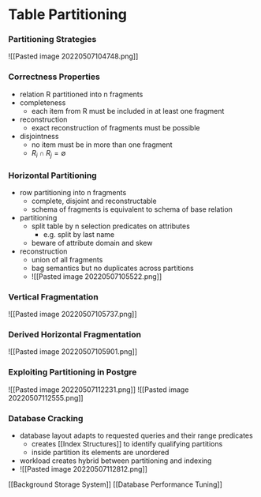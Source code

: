 # Table Partitioning
### Partitioning Strategies
![[Pasted image 20220507104748.png]]

### Correctness Properties
+ relation R partitioned into n fragments
+ completeness
	+ each item from R must be included in at least one fragment
+ reconstruction
	+ exact reconstruction of fragments must be possible
+ disjointness
	+ no item must be in more than one fragment
	+ $R_i∩R_j=∅$

### Horizontal Partitioning
+ row partitioning into n fragments
	+ complete, disjoint and reconstructable
	+ schema of fragments is equivalent to schema of base relation
+ partitioning
	+ split table by n selection predicates on attributes
		+ e.g. split by last name
	+ beware of attribute domain and skew	
+ reconstruction
	+ union of all fragments
	+ bag semantics but no duplicates across partitions
	+ ![[Pasted image 20220507105522.png]]

### Vertical Fragmentation
![[Pasted image 20220507105737.png]]

### Derived Horizontal Fragmentation
![[Pasted image 20220507105901.png]]

### Exploiting Partitioning in Postgre
![[Pasted image 20220507112231.png]]
![[Pasted image 20220507112555.png]]

### Database Cracking
+ database layout adapts to requested queries and their range predicates
	+ creates [[Index Structures]] to identify qualifying partitions
	+ inside partition its elements are unordered
+ workload creates hybrid between partitioning and indexing
+ ![[Pasted image 20220507112812.png]]

[[Background Storage System]] [[Database Performance Tuning]]